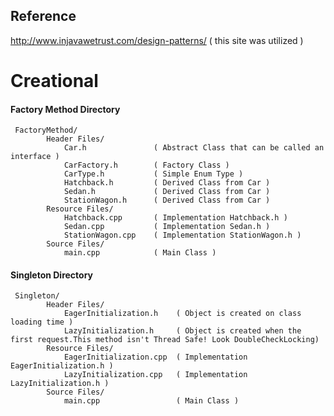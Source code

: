 ## Reference

http://www.injavawetrust.com/design-patterns/ ( this site was utilized )

# Creational
####  Factory Method Directory

     FactoryMethod/
            Header Files/
                Car.h               ( Abstract Class that can be called an interface )
                CarFactory.h        ( Factory Class )
                CarType.h           ( Simple Enum Type )
                Hatchback.h         ( Derived Class from Car )
                Sedan.h             ( Derived Class from Car )
                StationWagon.h      ( Derived Class from Car )
            Resource Files/
                Hatchback.cpp       ( Implementation Hatchback.h )
                Sedan.cpp           ( Implementation Sedan.h )
                StationWagon.cpp    ( Implementation StationWagon.h )
            Source Files/
                main.cpp            ( Main Class )

#### Singleton Directory

     Singleton/
            Header Files/
                EagerInitialization.h    ( Object is created on class loading time )
                LazyInitialization.h     ( Object is created when the first request.This method isn't Thread Safe! Look DoubleCheckLocking)
            Resource Files/
                EagerInitialization.cpp  ( Implementation EagerInitialization.h )
                LazyInitialization.cpp   ( Implementation LazyInitialization.h )
            Source Files/
                main.cpp                 ( Main Class )
